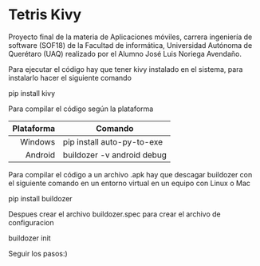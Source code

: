 # Tetris Kivy

Proyecto final de la materia de Aplicaciones móviles, carrera ingeniería de software (SOF18) de la Facultad de informática, Universidad Autónoma de Querétaro (UAQ) realizado por el Alumno José Luis Noriega Avendaño.

Para ejecutar el código hay que tener kivy instalado en el sistema, para instalarlo hacer el siguiente comando

pip install kivy

Para compilar el código según la plataforma

| Plataforma | Comando |
|-----:|-----------|
|     Windows| pip install auto-py-to-exe|
|     Android| buildozer -v android debug    |

Para compilar el código a un archivo .apk hay que descagar buildozer con el siguiente comando en un entorno virtual en un equipo con Linux o Mac

pip install buildozer

Despues crear el archivo buildozer.spec para crear el archivo de configuracion

buildozer init

Seguir los pasos:)
